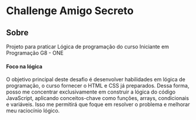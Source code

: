 # Challenge Amigo Secreto

## Sobre

Projeto para praticar Lógica de programação do curso Iniciante em Programação G8 - ONE

#### Foco na lógica

O objetivo principal deste desafio é desenvolver habilidades em lógica de programação, o curso fornecer o HTML e CSS já preparados. 
Dessa forma, posso me concentrar exclusivamente em construir a lógica do código JavaScript, aplicando conceitos-chave como funções, arrays, condicionais e variáveis. 
Isso me permitirá que foque em resolver o problema e melhorar meu raciocínio lógico.
